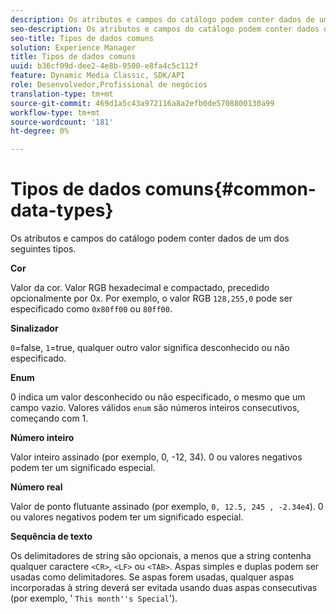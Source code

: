 ```yaml
---
description: Os atributos e campos do catálogo podem conter dados de um dos seguintes tipos.
seo-description: Os atributos e campos do catálogo podem conter dados de um dos seguintes tipos.
seo-title: Tipos de dados comuns
solution: Experience Manager
title: Tipos de dados comuns
uuid: b36cf09d-dee2-4e8b-9500-e8fa4c5c112f
feature: Dynamic Media Classic, SDK/API
role: Desenvolvedor,Profissional de negócios
translation-type: tm+mt
source-git-commit: 469d1a5c43a972116a8a2efb0de5708800130a99
workflow-type: tm+mt
source-wordcount: '181'
ht-degree: 0%

---
```



# Tipos de dados comuns{#common-data-types}

Os atributos e campos do catálogo podem conter dados de um dos seguintes tipos.

**Cor**

Valor da cor. Valor RGB hexadecimal e compactado, precedido opcionalmente por 0x. Por exemplo, o valor RGB `128,255,0` pode ser especificado como `0x80ff00` ou `80ff00`.

**Sinalizador**

`0`=false,  `1`=true, qualquer outro valor significa desconhecido ou não especificado.

**Enum**

0 indica um valor desconhecido ou não especificado, o mesmo que um campo vazio. Valores válidos `enum` são números inteiros consecutivos, começando com 1.

**Número inteiro**

Valor inteiro assinado (por exemplo, 0, -12, 34). 0 ou valores negativos podem ter um significado especial.

**Número real**

Valor de ponto flutuante assinado (por exemplo, `0, 12.5, 245 , -2.34e4`). 0 ou valores negativos podem ter um significado especial.

**Sequência de texto**

Os delimitadores de string são opcionais, a menos que a string contenha qualquer caractere `<CR>`, `<LF>` ou `<TAB>`. Aspas simples e duplas podem ser usadas como delimitadores. Se aspas forem usadas, qualquer aspas incorporadas à string deverá ser evitada usando duas aspas consecutivas (por exemplo, &#39; `This month''s Special`&#39;).
